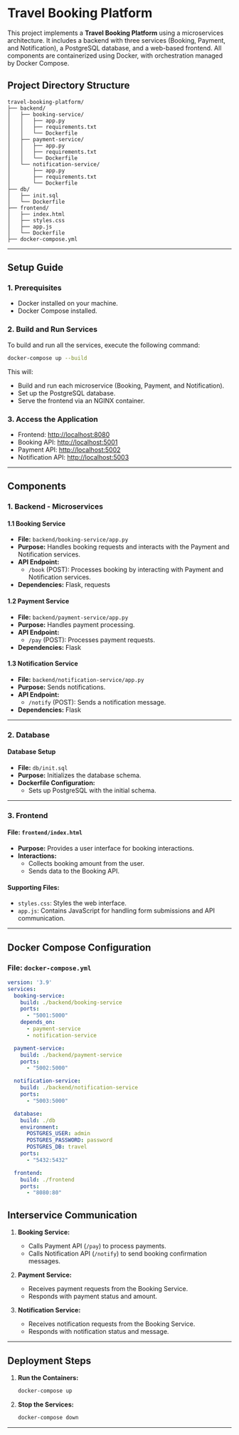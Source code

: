 # Travel Booking Platform

This project implements a **Travel Booking Platform** using a microservices architecture. It includes a backend with three services (Booking, Payment, and Notification), a PostgreSQL database, and a web-based frontend. All components are containerized using Docker, with orchestration managed by Docker Compose.


## **Project Directory Structure**

```
travel-booking-platform/
├── backend/
│   ├── booking-service/
│   │   ├── app.py
│   │   ├── requirements.txt
│   │   └── Dockerfile
│   ├── payment-service/
│   │   ├── app.py
│   │   ├── requirements.txt
│   │   └── Dockerfile
│   └── notification-service/
│       ├── app.py
│       ├── requirements.txt
│       └── Dockerfile
├── db/
│   ├── init.sql
│   └── Dockerfile
├── frontend/
│   ├── index.html
│   ├── styles.css
│   ├── app.js
│   └── Dockerfile
├── docker-compose.yml

```

---

## **Setup Guide**

### **1. Prerequisites**
- Docker installed on your machine.
- Docker Compose installed.

### **2. Build and Run Services**
To build and run all the services, execute the following command:
```bash
docker-compose up --build
```
This will:
- Build and run each microservice (Booking, Payment, and Notification).
- Set up the PostgreSQL database.
- Serve the frontend via an NGINX container.

### **3. Access the Application**
- Frontend: [http://localhost:8080](http://localhost:8080)
- Booking API: [http://localhost:5001](http://localhost:5001)
- Payment API: [http://localhost:5002](http://localhost:5002)
- Notification API: [http://localhost:5003](http://localhost:5003)

---

## **Components**

### **1. Backend - Microservices**
#### **1.1 Booking Service**
- **File:** `backend/booking-service/app.py`
- **Purpose:** Handles booking requests and interacts with the Payment and Notification services.
- **API Endpoint:**
  - `/book` (POST): Processes booking by interacting with Payment and Notification services.
- **Dependencies:** Flask, requests

#### **1.2 Payment Service**
- **File:** `backend/payment-service/app.py`
- **Purpose:** Handles payment processing.
- **API Endpoint:**
  - `/pay` (POST): Processes payment requests.
- **Dependencies:** Flask

#### **1.3 Notification Service**
- **File:** `backend/notification-service/app.py`
- **Purpose:** Sends notifications.
- **API Endpoint:**
  - `/notify` (POST): Sends a notification message.
- **Dependencies:** Flask

---

### **2. Database**
#### **Database Setup**
- **File:** `db/init.sql`
- **Purpose:** Initializes the database schema.
- **Dockerfile Configuration:**
  - Sets up PostgreSQL with the initial schema.
---

### **3. Frontend**
#### **File:** `frontend/index.html`
- **Purpose:** Provides a user interface for booking interactions.
- **Interactions:**
  - Collects booking amount from the user.
  - Sends data to the Booking API.

#### **Supporting Files:**
- `styles.css`: Styles the web interface.
- `app.js`: Contains JavaScript for handling form submissions and API communication.

---

## **Docker Compose Configuration**
### **File:** `docker-compose.yml`

```yaml
version: '3.9'
services:
  booking-service:
    build: ./backend/booking-service
    ports:
      - "5001:5000"
    depends_on:
      - payment-service
      - notification-service

  payment-service:
    build: ./backend/payment-service
    ports:
      - "5002:5000"

  notification-service:
    build: ./backend/notification-service
    ports:
      - "5003:5000"

  database:
    build: ./db
    environment:
      POSTGRES_USER: admin
      POSTGRES_PASSWORD: password
      POSTGRES_DB: travel
    ports:
      - "5432:5432"

  frontend:
    build: ./frontend
    ports:
      - "8080:80"
```

## **Interservice Communication**
1. **Booking Service:**
   - Calls Payment API (`/pay`) to process payments.
   - Calls Notification API (`/notify`) to send booking confirmation messages.

2. **Payment Service:**
   - Receives payment requests from the Booking Service.
   - Responds with payment status and amount.

3. **Notification Service:**
   - Receives notification requests from the Booking Service.
   - Responds with notification status and message.

---

## **Deployment Steps**


1. **Run the Containers:**
   ```bash
   docker-compose up
   ```

2. **Stop the Services:**
   ```bash
   docker-compose down
   ```

---



